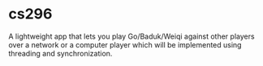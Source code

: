 cs296
=====
A lightweight app that lets you play Go/Baduk/Weiqi against other players over a network or a computer player which will be implemented using threading and synchronization.
